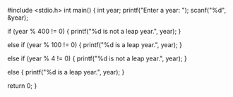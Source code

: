 
#include <stdio.h>
int main() {
   int year;
   printf("Enter a year: ");
   scanf("%d", &year);

   
   if (year % 400 != 0) {
      printf("%d is  not a leap year.", year);
   }
  
   else if (year % 100 != 0) {
      printf("%d is  a leap year.", year);
   }
  
   else if (year % 4 != 0) {
      printf("%d is not a leap year.", year);
   }
   
   else {
      printf("%d is  a leap year.", year);
   }

   return 0;
}
